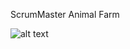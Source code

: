 ScrumMaster Animal Farm

![alt text](https://cdn.pixabay.com/photo/2014/04/03/10/32/panda-310814_960_720.png)
